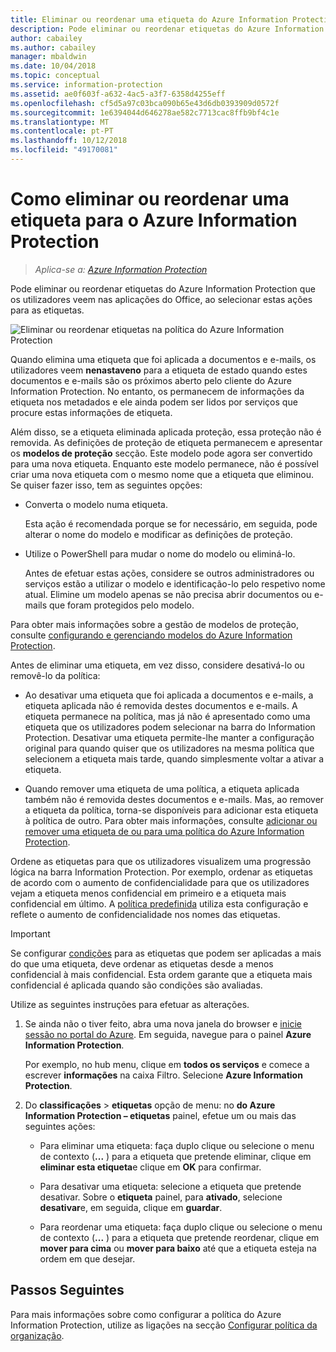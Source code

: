 ```yaml
---
title: Eliminar ou reordenar uma etiqueta do Azure Information Protection
description: Pode eliminar ou reordenar etiquetas do Azure Information Protection que os utilizadores veem.
author: cabailey
ms.author: cabailey
manager: mbaldwin
ms.date: 10/04/2018
ms.topic: conceptual
ms.service: information-protection
ms.assetid: ae0f603f-a632-4ac5-a3f7-6358d4255eff
ms.openlocfilehash: cf5d5a97c03bca090b65e43d6db0393909d0572f
ms.sourcegitcommit: 1e6394044d646278ae582c7713cac8ffb9bf4c1e
ms.translationtype: MT
ms.contentlocale: pt-PT
ms.lasthandoff: 10/12/2018
ms.locfileid: "49170081"
---
```

# <a name="how-to-delete-or-reorder-a-label-for-azure-information-protection"></a>Como eliminar ou reordenar uma etiqueta para o Azure Information Protection

>*Aplica-se a: [Azure Information Protection](https://azure.microsoft.com/pricing/details/information-protection)*

Pode eliminar ou reordenar etiquetas do Azure Information Protection que os utilizadores veem nas aplicações do Office, ao selecionar estas ações para as etiquetas.

![Eliminar ou reordenar etiquetas na política do Azure Information Protection](./media/info-protect-contextmenu.png)

Quando elimina uma etiqueta que foi aplicada a documentos e e-mails, os utilizadores veem **nenastaveno** para a etiqueta de estado quando estes documentos e e-mails são os próximos aberto pelo cliente do Azure Information Protection. No entanto, os permanecem de informações da etiqueta nos metadados e ele ainda podem ser lidos por serviços que procure estas informações de etiqueta.

Além disso, se a etiqueta eliminada aplicada proteção, essa proteção não é removida. As definições de proteção de etiqueta permanecem e apresentar os **modelos de proteção** secção. Este modelo pode agora ser convertido para uma nova etiqueta. Enquanto este modelo permanece, não é possível criar uma nova etiqueta com o mesmo nome que a etiqueta que eliminou. Se quiser fazer isso, tem as seguintes opções:

- Converta o modelo numa etiqueta. 
    
    Esta ação é recomendada porque se for necessário, em seguida, pode alterar o nome do modelo e modificar as definições de proteção.

- Utilize o PowerShell para mudar o nome do modelo ou eliminá-lo.
    
    Antes de efetuar estas ações, considere se outros administradores ou serviços estão a utilizar o modelo e identificação-lo pelo respetivo nome atual. Elimine um modelo apenas se não precisa abrir documentos ou e-mails que foram protegidos pelo modelo.

Para obter mais informações sobre a gestão de modelos de proteção, consulte [configurando e gerenciando modelos do Azure Information Protection](configure-policy-templates.md).

Antes de eliminar uma etiqueta, em vez disso, considere desativá-lo ou removê-lo da política:
    
- Ao desativar uma etiqueta que foi aplicada a documentos e e-mails, a etiqueta aplicada não é removida destes documentos e e-mails. A etiqueta permanece na política, mas já não é apresentado como uma etiqueta que os utilizadores podem selecionar na barra do Information Protection. Desativar uma etiqueta permite-lhe manter a configuração original para quando quiser que os utilizadores na mesma política que selecionem a etiqueta mais tarde, quando simplesmente voltar a ativar a etiqueta.

- Quando remover uma etiqueta de uma política, a etiqueta aplicada também não é removida destes documentos e e-mails. Mas, ao remover a etiqueta da política, torna-se disponíveis para adicionar esta etiqueta à política de outro. Para obter mais informações, consulte [adicionar ou remover uma etiqueta de ou para uma política do Azure Information Protection](configure-policy-add-remove-label.md).

Ordene as etiquetas para que os utilizadores visualizem uma progressão lógica na barra Information Protection. Por exemplo, ordenar as etiquetas de acordo com o aumento de confidencialidade para que os utilizadores vejam a etiqueta menos confidencial em primeiro e a etiqueta mais confidencial em último. A [política predefinida](configure-policy-default.md) utiliza esta configuração e reflete o aumento de confidencialidade nos nomes das etiquetas.

> [!IMPORTANT]
>Se configurar [condições](configure-policy-classification.md) para as etiquetas que podem ser aplicadas a mais do que uma etiqueta, deve ordenar as etiquetas desde a menos confidencial à mais confidencial. Esta ordem garante que a etiqueta mais confidencial é aplicada quando são condições são avaliadas.


Utilize as seguintes instruções para efetuar as alterações.

1. Se ainda não o tiver feito, abra uma nova janela do browser e [inicie sessão no portal do Azure](configure-policy.md#signing-in-to-the-azure-portal). Em seguida, navegue para o painel **Azure Information Protection**. 
    
    Por exemplo, no hub menu, clique em **todos os serviços** e comece a escrever **informações** na caixa Filtro. Selecione **Azure Information Protection**.

2. Do **classificações** > **etiquetas** opção de menu: no **do Azure Information Protection – etiquetas** painel, efetue um ou mais das seguintes ações: 

    - Para eliminar uma etiqueta: faça duplo clique ou selecione o menu de contexto (**...** ) para a etiqueta que pretende eliminar, clique em **eliminar esta etiqueta**e clique em **OK** para confirmar. 

    - Para desativar uma etiqueta: selecione a etiqueta que pretende desativar. Sobre o **etiqueta** painel, para **ativado**, selecione **desativar**e, em seguida, clique em **guardar**.

    - Para reordenar uma etiqueta: faça duplo clique ou selecione o menu de contexto (**...** ) para a etiqueta que pretende reordenar, clique em **mover para cima** ou **mover para baixo** até que a etiqueta esteja na ordem em que desejar.  

## <a name="next-steps"></a>Passos Seguintes

Para mais informações sobre como configurar a política do Azure Information Protection, utilize as ligações na secção [Configurar política da organização](configure-policy.md#configuring-your-organizations-policy).  


